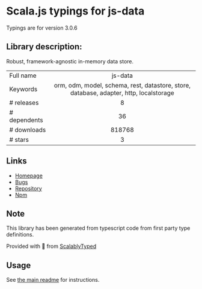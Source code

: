 
# Scala.js typings for js-data

Typings are for version 3.0.6

## Library description:
Robust, framework-agnostic in-memory data store.

|                    |                 |
| ------------------ | :-------------: |
| Full name          | js-data |
| Keywords           | orm, odm, model, schema, rest, datastore, store, database, adapter, http, localstorage |
| # releases         | 8 |
| # dependents       | 36 |
| # downloads        | 818768 |
| # stars            | 3 |

## Links
- [Homepage](http://www.js-data.io)
- [Bugs](https://github.com/js-data/js-data/issues)
- [Repository](https://github.com/js-data/js-data)
- [Npm](https://www.npmjs.com/package/js-data)
    


## Note
This library has been generated from typescript code from first party type definitions.

Provided with :purple_heart: from [ScalablyTyped](https://github.com/oyvindberg/ScalablyTyped)

## Usage
See [the main readme](../../readme.md) for instructions.


